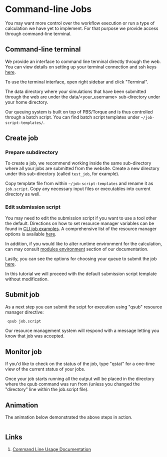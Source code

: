 # Command-line Jobs

You may want more control over the workflow execution or run a type of calculation we have yet to implement. For that purpose we provide access through command-line terminal.

## Command-line terminal

We provide an interface to command line terminal directly through the web. You can view details on setting up your terminal connection and ssh keys [here](/remote-connection/overview.md).

To use the terminal interface, open right sidebar and click "Terminal".

The data directory where your simulations that have been submitted through the web are under the data/<your_username> sub-directory under your home directory.

Our queuing system is built on top of PBS/Torque and is thus controlled through a batch script. You can find batch script templates under `~/job-script-templates/`.

## Create job

### Prepare subdirectory

To create a job, we recommend working inside the same sub-directory where all your jobs are submitted from the website. Create a new directory under this sub-directory (called `test_job`, for example).

Copy template file from within `~/job-script-templates` and rename it as `job.script`. Copy any necessary input files or executables into current directory as well.

### Edit submission script

You may need to edit the submission script if you want to use a tool other the default. Directions on how to set resource manager variables can be found in [CLI job examples](/jobs-cli/overview.md). A comprehensive list of the resource manager options is available [here](/infrastructure/resource/overview.md).

In addition, if you would like to alter runtime environment for the calculation, can may consult [modules environment](/cli/environment.md) section of our documentation.

Lastly, you can see the options for choosing your queue to submit the job [here](/infrastructure/resource/queues.md).

In this tutorial we will proceed with the default submission script template without modification.

## Submit job

As a next step you can submit the scipt for execution using "qsub" resource manager directive: 
 
```bash
 qsub job.script
```
 
 Our resource management system will respond with a message letting you know that job was accepted.

## Monitor job

If you'd like to check on the status of the job, type "qstat" for a one-time view of the current status of your jobs. 

Once your job starts running all the output will be placed in the directory where the qsub command was run from (unless you changed the "directory" line within the job.script file).

## Animation

The animation below demonstrated the above steps in action.

<!-- TODO: use local gif instead -->
<img data-gifffer="https://exabyte.io/img/screencast-1.gif"/>

## Links

1. [Command Line Usage Documentation](/cli/overview.md)




